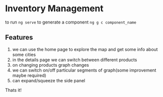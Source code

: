 # Inventory Management
to run `ng serve`
to generate a component `ng g c component_name`

## Features
1. we can use the home page to explore the map and get some info about some cities 
2. in the details page we can switch between different products 
3. on changing products graph changes
4. we can switch on/off particular segments of graph(some improvement maybe required)
5. can expand/squeeze the side panel


Thats it!